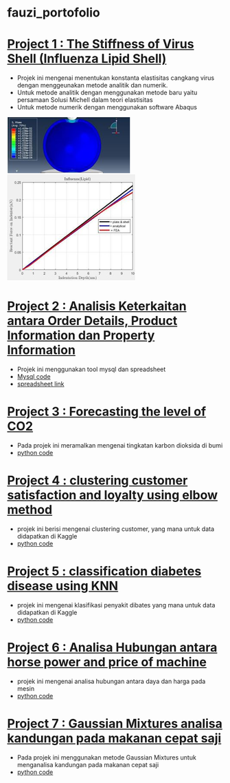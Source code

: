 # fauzi_portofolio
# [Project 1 : The Stiffness of Virus Shell (Influenza Lipid Shell)](https://github.com/fauzi1999mei/virus_shell/blob/main/Mohammad_Rizki_Fauzi_ICIRAD2021.pdf)
* Projek ini mengenai menentukan konstanta elastisitas cangkang virus dengan menggeunakan metode analitik dan numerik.
* Untuk metode analitik dengan menggunakan metode baru yaitu persamaan Solusi Michell dalam teori elastisitas
* Untuk metode numerik dengan menggunakan software Abaqus

![](https://github.com/fauzi1999mei/fauzi_portofolio/blob/main/influenza.png)
![](https://github.com/fauzi1999mei/fauzi_portofolio/blob/main/Compare.png)
# [Project 2 : Analisis Keterkaitan antara Order Details, Product Information dan Property Information](https://docs.google.com/presentation/d/1jEceIDvFH9cwPom6qSEeugoRQGqE7OKI/edit#slide=id.p6)
* Projek ini menggunakan tool mysql dan spreadsheet
* [Mysql code](https://github.com/fauzi1999mei/sql)
* [spreadsheet link](https://drive.google.com/drive/u/0/folders/1-nR3fzAGTPM69f6LnG4yovoiFn6FfcAm?ths=true)  
# [Project 3 : Forecasting the level of CO2]()
* Pada projek ini meramalkan mengenai tingkatan karbon dioksida di bumi
* [python code](https://github.com/fauzi1999mei/level_of_co2)
# [Project 4 : clustering customer satisfaction and loyalty using elbow method](https://docs.google.com/presentation/d/1HJoepqOi6R0-JEhk-ZhaOpWssRvcIbga/edit#slide=id.p5)
* projek ini berisi mengenai clustering customer, yang mana untuk data didapatkan di Kaggle
* [python code](https://github.com/fauzi1999mei/clustering)
# [Project 5 : classification diabetes disease using KNN]()
* projek ini mengenai klasifikasi penyakit dibates yang mana untuk data didapatkan di Kaggle
* [python code](https://github.com/fauzi1999mei/classification)
# [Project 6 : Analisa Hubungan antara horse power and price of machine](https://docs.google.com/presentation/d/1-IXybKLP0YPSILvs-x9tyoMp5YmB0QD644wtnOoIuKI/edit#slide=id.gfa1e59f2d9_0_5)
* projek ini mengenai analisa hubungan antara daya dan harga pada mesin
* [python code](https://github.com/fauzi1999mei/linier_regression)
# [Project 7 : Gaussian Mixtures analisa kandungan pada makanan cepat saji]()
* Pada projek ini menggunakan metode Gaussian Mixtures untuk menganalisa kandungan pada makanan cepat saji
* [python code](https://github.com/fauzi1999mei/gauss)
